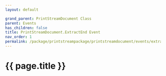 ```yaml
---
layout: default

grand_parent: PrintStreamDocument Class
parent: Events
has_children: false
title: PrintStreamDocument.ExtractEnd Event
nav_order: 1
permalink: /package/printstreampackage/printstreamdocument/events/extractend
---
```

# {{ page.title }}